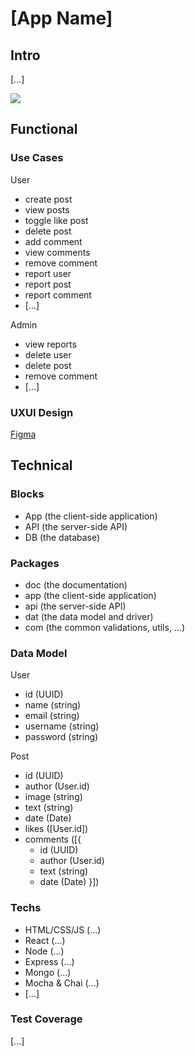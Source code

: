 # [App Name]

## Intro

[...]

![](https://media.giphy.com/media/XxYsESeIStBeyuVexK/giphy.gif?cid=82a1493bwnmcgc8ej1kuwmfxpdbjvczx71e6j3n0dqgaz5ij&ep=v1_gifs_trending&rid=giphy.gif&ct=g)

## Functional

### Use Cases

User
- create post
- view posts
- toggle like post
- delete post
- add comment
- view comments
- remove comment
- report user
- report post
- report comment
- [...]

Admin
- view reports
- delete user
- delete post
- remove comment
- [...]

### UXUI Design

[Figma](https://figma.com)

## Technical

### Blocks

- App (the client-side application)
- API (the server-side API)
- DB (the database)

### Packages

- doc (the documentation)
- app (the client-side application)
- api (the server-side API)
- dat (the data model and driver)
- com (the common validations, utils, ...)

### Data Model

User
- id (UUID)
- name (string)
- email (string)
- username (string)
- password (string)

Post
- id (UUID)
- author (User.id)
- image (string)
- text (string)
- date (Date)
- likes ([User.id])
- comments ([{ 
    - id (UUID)
    - author (User.id)
    - text (string)
    - date (Date) }])

### Techs

- HTML/CSS/JS (...)
- React (...)
- Node (...)
- Express (...)
- Mongo (...)
- Mocha & Chai (...)
- [...]

### Test Coverage

[...]